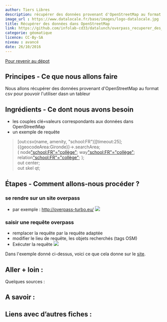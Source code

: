 ```yaml
---
author: Tiers Libres
description: récupérer des données provenant d'OpenStreetMap au format csv pour pouvoir l'utiliser dans un tableur
image_url : https://www.datalocale.fr/base/images/logo-datalocale.jpg
title: Récupérer des données dans OpenStreetMap
link: https://github.com/infolab-cd33/datalunch/overpass_recuperer_des_donnees_osm_au_format_cvs.md
categorie: géomatique
licence: CC-By-SA
niveau : avancé
date: 26/10/2016
---
```


[Pour revenir au dépot](http://datalunch.datalocale.fr)

## Principes - Ce que nous allons faire
Nous allons récupérer des données provenant d'OpenStreetMap au format csv pour pouvoir l'utiliser dasn un tableur

## Ingrédients - Ce dont nous avons besoin
* les couples clé=valeurs correspondants aux données dans OpenStreetMap
* un exemple de requête
>[out:csv(name, amenity, "school:FR")][timeout:25];  
{{geocodeArea:Gironde}}->.searchArea;  
(
  node["school:FR"="collège"](area.searchArea);
  way["school:FR"="collège"](area.searchArea);
  relation["school:FR"="collège"](area.searchArea);
);  
out center;  
out skel qt;

## Étapes - Comment allons-nous procéder ?

### se rendre sur un site overpass
* par exemple : http://overpass-turbo.eu/
![](http://www.datalocale.fr/drupal7/sites/default/files/fiches/overpass-01.png)
### saisir une requête overpass
* remplacer la requête par la requête adaptée
* modifier le lieu de requête, les objets recherchés (tags OSM)
* Exécuter la requête
![](http://www.datalocale.fr/drupal7/sites/default/files/fiches/overpass-04.png)

Dans l'exemple donné ci-dessus, voici ce que cela donne sur le [site](http://overpass-turbo.eu/s/jDp).

## Aller + loin :
Quelques sources :

## A savoir :

## Liens avec d’autres fiches :
